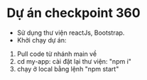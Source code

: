 # Dự án checkpoint 360
- Sử dụng thư viện reactJs, Bootstrap.
- Khởi chạy dự án:
1. Pull code từ nhánh main về
2. cd my-app: cài đặt lại thư viện: "npm i"
3. chạy ở local bằng lệnh "npm start"
